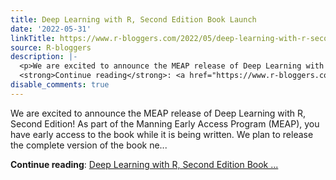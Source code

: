 ```yaml
---
title: Deep Learning with R, Second Edition Book Launch
date: '2022-05-31'
linkTitle: https://www.r-bloggers.com/2022/05/deep-learning-with-r-second-edition-book-launch/
source: R-bloggers
description: |-
  <p>We are excited to announce the MEAP release of Deep Learning with R, Second Edition! As part of the Manning Early Access Program (MEAP), you have early access to the book while it is being written. We plan to release the complete version of the book ne...</p>
  <strong>Continue reading</strong>: <a href="https://www.r-bloggers.com/2022/05/deep-learning-with-r-second-edition-book-launch/">Deep Learning with R, Second Edition Book ...
disable_comments: true
---
```

<p>We are excited to announce the MEAP release of Deep Learning with R, Second Edition! As part of the Manning Early Access Program (MEAP), you have early access to the book while it is being written. We plan to release the complete version of the book ne...</p>
<strong>Continue reading</strong>: <a href="https://www.r-bloggers.com/2022/05/deep-learning-with-r-second-edition-book-launch/">Deep Learning with R, Second Edition Book ...